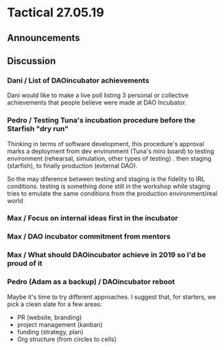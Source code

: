 # Tactical 27.05.19

## Announcements



## Discussion

### Dani / List of DAOincubator achievements

Dani would like to make a live poll listing 3 personal or collective achievements that people believe were made at DAO Incubator.

###  Pedro / Testing Tuna's incubation procedure before the Starfish "dry run"

Thinking in terms of software development, this procedure's approval marks a deployment from dev environment \(Tuna's miro board\) to testing environment \(rehearsal, simulation, other types of testing\) . then staging \(starfish\), to finally production \(external DAO\). 

So the may diference between testing and staging is the fidelity to IRL conditions. testing is something done still in the workshop while staging tries to emulate the same conditions from the production environment/real world

### Max / Focus on internal ideas first in the incubator

### Max / DAO incubator commitment from mentors

### Max / What should DAOincubator achieve in 2019 so I'd be proud of it

### Pedro \(Adam as a backup\) / DAOincubator reboot

Maybe it's time to try different approaches. I suggest that, for starters, we pick a clean slate for a few areas:

* PR \(website, branding\)
* project management \(kanban\)
* funding \(strategy, plan\)
* Org structure \(from circles to cells\)





